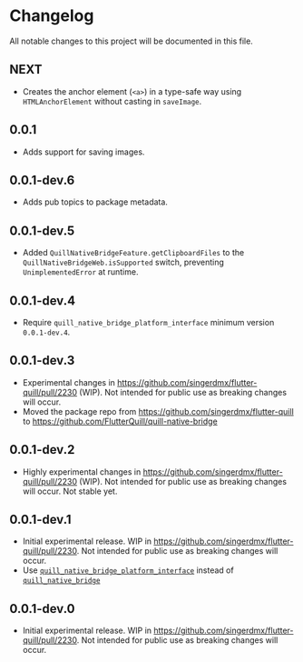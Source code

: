 # Changelog

All notable changes to this project will be documented in this file.

## NEXT

- Creates the anchor element (`<a>`) in a type-safe way using `HTMLAnchorElement` without casting in `saveImage`.

## 0.0.1

- Adds support for saving images.

## 0.0.1-dev.6

- Adds pub topics to package metadata.

## 0.0.1-dev.5

- Added `QuillNativeBridgeFeature.getClipboardFiles` to the `QuillNativeBridgeWeb.isSupported` switch, preventing `UnimplementedError` at runtime.

## 0.0.1-dev.4

- Require `quill_native_bridge_platform_interface` minimum version `0.0.1-dev.4`.

## 0.0.1-dev.3

- Experimental changes in https://github.com/singerdmx/flutter-quill/pull/2230 (WIP). Not intended for public use as breaking changes will occur.
- Moved the package repo from https://github.com/singerdmx/flutter-quill to https://github.com/FlutterQuill/quill-native-bridge

## 0.0.1-dev.2

- Highly experimental changes in https://github.com/singerdmx/flutter-quill/pull/2230 (WIP). Not intended for public use as breaking changes will occur. Not stable yet.

## 0.0.1-dev.1

- Initial experimental release. WIP in https://github.com/singerdmx/flutter-quill/pull/2230. Not intended for public use as breaking changes will occur.
- Use [`quill_native_bridge_platform_interface`](https://pub.dev/packages/quill_native_bridge_platform_interface) instead of [`quill_native_bridge`](https://pub.dev/packages/quill_native_bridge)


## 0.0.1-dev.0

- Initial experimental release. WIP in https://github.com/singerdmx/flutter-quill/pull/2230. Not intended for public use as breaking changes will occur.